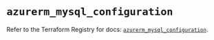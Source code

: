 # `azurerm_mysql_configuration`

Refer to the Terraform Registry for docs: [`azurerm_mysql_configuration`](https://registry.terraform.io/providers/hashicorp/azurerm/3.109.0/docs/resources/mysql_configuration).

